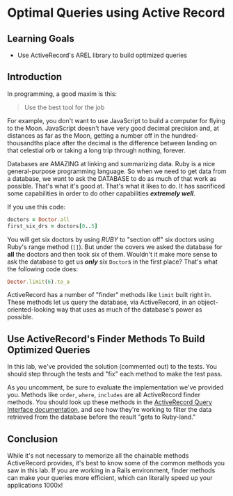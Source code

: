 # Optimal Queries using Active Record

## Learning Goals

* Use ActiveRecord's AREL library to build optimized queries

## Introduction

In programming, a good maxim is this:

> Use the best tool for the job

For example, you don't want to use JavaScript to build a computer for flying to
the Moon. JavaScript doesn't have very good decimal precision and, at distances
as far as the Moon, getting a number off in the hundred-thousandths place after
the decimal is the difference between landing on that celestial orb or taking a
long trip through nothing, forever.

Databases are AMAZING at linking and summarizing data. Ruby is a nice
general-purpose programming language. So when we need to get data from a
database, we want to ask the DATABASE to do as much of that work as possible.
That's what it's good at. That's what it likes to do. It has sacrificed some
capabilities in order to do other capabilities ***extremely well***.

If you use this code:

```ruby
doctors = Doctor.all
first_six_drs = doctors[0..5]
```

You will get six doctors by using _RUBY_ to "section off" six doctors using
Ruby's range method (`[]`). But under the covers we asked the database for
**all** the doctors and then took six of them. Wouldn't it make more sense to
ask the database to get us ***only*** six `Doctor`s in the first place? That's
what the following code does:

```ruby
Doctor.limit(6).to_a
```

ActiveRecord has a number of "finder" methods like `limit` built right in. These
methods let us query the database, via ActiveRecord, in an
object-oriented-looking way that uses as much of the database's power as
possible.

## Use ActiveRecord's Finder Methods To Build Optimized Queries

In this lab, we've provided the solution (commented out) to the tests. You
should step through the tests and "fix" each method to make the test pass.

As you uncomment, be sure to evaluate the implementation we've provided you.
Methods like `order`, `where`, `includes` are all ActiveRecord finder methods.
You should look up these methods in the [ActiveRecord Query Interface
documentation][query-interface], and see how they're working to filter the data
retrieved from the database before the result "gets to Ruby-land."

## Conclusion

While it's not necessary to memorize all the chainable methods
ActiveRecord provides, it's best to know some of the common methods you saw in this
lab. If you are working in a Rails environment, finder methods can make your queries
more efficient, which can literally speed up your applications 1000x!

[query-interface]: https://guides.rubyonrails.org/active_record_querying.html
